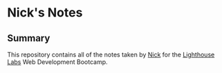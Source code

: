 # Nick's Notes

## Summary
This repository contains all of the notes taken by [Nick](https://github.com/Juno-60) for the [Lighthouse Labs](https://www.lighthouselabs.ca/) Web Development Bootcamp.